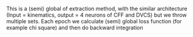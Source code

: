 This is a (semi) global of extraction method, with the similar architecture (Input = kinematics, output = 4 neurons of CFF and DVCS) but we throw multiple sets. 
Each epoch we calculate (semi) global loss function (for example chi square) and then do backward integration
